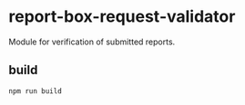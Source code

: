 # report-box-request-validator

Module for verification of submitted reports.

## build

```
npm run build
```
